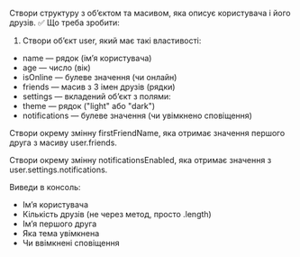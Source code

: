 Створи структуру з об’єктом та масивом, яка описує користувача і його друзів.
✅ Що треба зробити:

1. Створи об’єкт user, який має такі властивості:
* name — рядок (ім’я користувача)
* age — число (вік)
* isOnline — булеве значення (чи онлайн)
* friends — масив з 3 імен друзів (рядки)
* settings — вкладений об’єкт з полями:
* theme — рядок ("light" або "dark")
* notifications — булеве значення (чи увімкнено сповіщення)

Створи окрему змінну firstFriendName, яка отримає значення першого друга з масиву user.friends.

Створи окрему змінну notificationsEnabled, яка отримає значення з user.settings.notifications.

Виведи в консоль:
* Ім’я користувача
* Кількість друзів (не через метод, просто .length)
* Ім’я першого друга
* Яка тема увімкнена
* Чи ввімкнені сповіщення